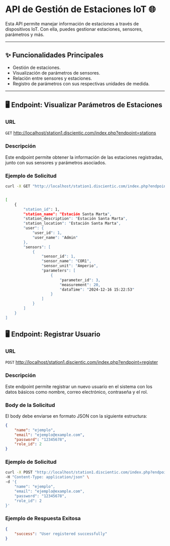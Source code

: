 # API de Gestión de Estaciones IoT 🌐

Esta API permite manejar información de estaciones a través de dispositivos IoT. Con ella, puedes gestionar estaciones, sensores, parámetros y más.

---

## ✨ Funcionalidades Principales
- Gestión de estaciones.
- Visualización de parámetros de sensores.
- Relación entre sensores y estaciones.
- Registro de parámetros con sus respectivas unidades de medida.

---

## 🖥️ Endpoint: Visualizar Parámetros de Estaciones

### URL
`GET` [http://localhost/station1.discientic.com/index.php?endpoint=stations](http://localhost/station1.discientic.com/index.php?endpoint=stations)

### Descripción
Este endpoint permite obtener la información de las estaciones registradas, junto con sus sensores y parámetros asociados.

### Ejemplo de Solicitud
```bash
curl -X GET "http://localhost/station1.discientic.com/index.php?endpoint=stations"


[
    {
        "station_id": 1,
        "station_name": "Estación Santa Marta",
        "station_description": "Estación Santa Marta",
        "station_location": "Estación Santa Marta",
        "user": {
            "user_id": 1,
            "user_name": "Admin"
        },
        "sensors": [
            {
                "sensor_id": 1,
                "sensor_name": "COR1",
                "sensor_unit": "Amperio",
                "parameters": [
                    {
                        "parameter_id": 3,
                        "measurement": 20,
                        "dataTime": "2024-12-16 15:22:53"
                    }
                ]
            }
        ]
    }
]
```
## 🖥️ Endpoint: Registrar Usuario

### URL
`POST` [http://localhost/station1.discientic.com/index.php?endpoint=register](http://localhost/station1.discientic.com/index.php?endpoint=register)

### Descripción
Este endpoint permite registrar un nuevo usuario en el sistema con los datos básicos como nombre, correo electrónico, contraseña y el rol.

### Body de la Solicitud
El body debe enviarse en formato JSON con la siguiente estructura:
```json
{
    "name": "ejemplo",
    "email": "ejemplo@example.com",
    "password": "12345678",
    "role_id": 2
}
```
### Ejemplo de Solicitud
```bash
curl -X POST "http://localhost/station1.discientic.com/index.php?endpoint=register" \
-H "Content-Type: application/json" \
-d '{
    "name": "ejemplo",
    "email": "ejemplo@example.com",
    "password": "12345678",
    "role_id": 2
}'
```
### Ejemplo de Respuesta Exitosa
```json
{
    "success": "User registered successfully"
}

```
